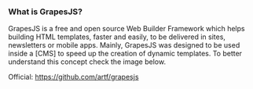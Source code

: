 <h3>What is GrapesJS? </h3>

GrapesJS is a free and open source Web Builder Framework which helps building HTML templates, faster and easily, to be delivered in sites, newsletters or mobile apps. Mainly, GrapesJS was designed to be used inside a [CMS] to speed up the creation of dynamic templates. To better understand this concept check the image below.

Official: https://github.com/artf/grapesjs
